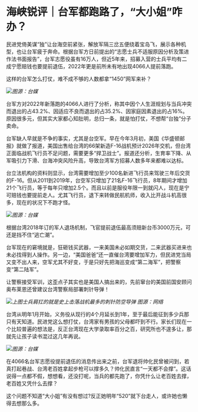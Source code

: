 # 海峡锐评｜台军都跑路了，“大小姐”咋办？

民进党倚美谋“独”让台海空前紧张，解放军隔三岔五便绕着宝岛飞，展示各种机型，也让台军疲于奔命。根据台军方日前提出的“志愿士兵不适服原因分析及策进作法书面报告”，台军志愿役虽有16万人，但近5年来，招募入营的士兵平均有二成宁愿赔钱也要提前退伍，2022年更是前所未有地出现4066人提前落跑。

这样的台军怎么打仗，难不成不够的人数都拿“1450”网军来补？

![](https://inews.gtimg.com/newsapp_bt/0/15793104370/1000)_图源：台媒_

台军方对2022年新落跑的4066人进行了分析，称其中因个人生涯规划与当兵冲突而退出的占43.2%、因适应不良而退出的占35.2%、因家庭因素退出的占16%。原因很多元，但其实大家都心知肚明，总归一条，就是怕打仗，不想帮“台独”分子卖命。

台军缺人早就是不争的事实，尤其是台空军。早在今年3月初，美国《华盛顿邮报》就做了报道，美国出售给台湾的66架新造F-16战机预计2026年交机，但台湾正面临战机飞行员不足问题，需要更多“捍卫战士”。报道还分析，生育率下降、从军吸引力下滑、台海冲突风险升高，导致台湾军方招募人数多年来都难以达标。

台立法机构的资料则显示，台湾需要增加至少100名新进飞行员来驾驶三年后交货的F-16。但从2011到2019年，台空军只增加了21名F-16飞行员，8年期间才增加21个飞行员，等于每年只增加2.5个。而且以前是服役年限一到就闪人，现在是宁可赔钱也要提前走人。尤其飞行员，退下来转做民航机师，收入比开战斗机高很多，现在的状况下不跑才怪。

![](https://inews.gtimg.com/newsapp_bt/0/15793104371/1000)_图源：台媒_

根据台湾2018年订的军人退场机制，飞官提前退伍最高须赔新台币3000万元，可还是挡不住“逃亡潮”。

台军现在的窘境就是，狂砸钱买武器，一来美国未必如期交货，二来武器买进来也未必找得到人操作。另一边，“美国爸爸”还一直催台湾要增加军力，但民进党当局又变不出人来，空军尤其不好变，于是只好先把海巡变成“第二海军”，把警察变“第二陆军”。

让警察接受军训，这歪点子其实也是美国人搞出来的，先前窜台的美国前国安顾问奥布莱恩还曾建议台湾警察局部署刺针导弹！

![](https://inews.gtimg.com/newsapp_bt/0/15793104375/1000)_上图士兵肩扛的就是史上击落战机最多的刺针防空导弹
图源：网络_

台湾从明年1月开始，义务役从现行的4个月延长到1年，至于最后能征到多少兵那只有天知道。民进党这么想打仗，台湾家有男孩的父母都吓到不行。家长们现在一个比较普遍的想法是，反正台湾现在大学录取率百分之百，研究所也不遑多让，那就先让孩子读书混过这几年再说。

![](https://inews.gtimg.com/newsapp_bt/0/15793104419/1000)_图源：台媒_

在4066名台军志愿役提前退伍的消息传出来之前，台军退将帅化民曾被问到，若真打起巷战、台湾老百姓拿起步枪可以撑多久？帅化民直言“一天都不会撑”。这话说得一点都不假，想想看，还没打呢，当兵的都先跑了，你凭什么让老百姓去撑，老百姓又凭什么去撑？

这个问题不知道“大小姐”有没有想过?反正她明年“520”就下台走人，或许她也懒得去想那么多。

